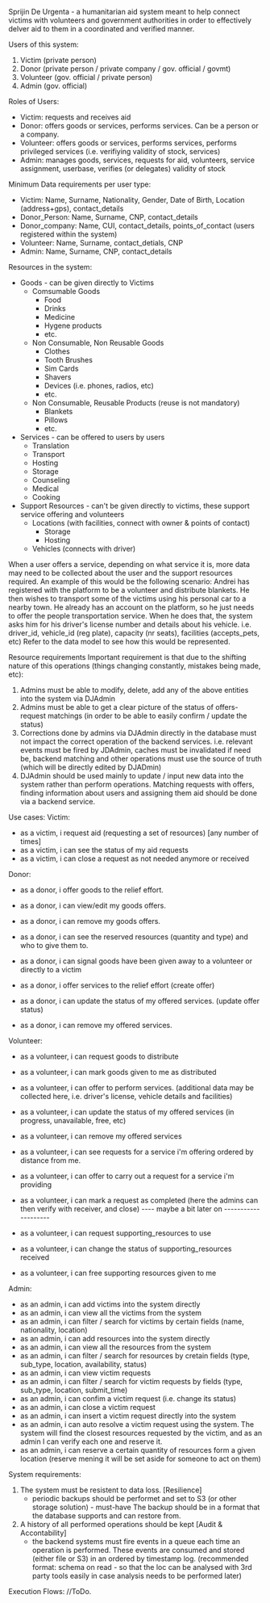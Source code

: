Sprijin De Urgenta - a humanitarian aid system meant to help connect victims with volunteers and government authorities in order to effectively delver aid to them in a coordinated and verified manner.

Users of this system:
1. Victim (private person)
2. Donor (private person / private company / gov. official / govmt)
3. Volunteer (gov. official / private person)
4. Admin (gov. official)

Roles of Users:
* Victim: requests and receives aid
* Donor: offers goods or services, performs services. Can be a person or a company.
* Volunteer: offers goods or services, performs services, performs privileged services (i.e. verifiying validity of stock, services)
* Admin: manages goods, services, requests for aid, volunteers, service assignment, userbase, verifies (or delegates) validity of stock

Minimum Data requirements per user type:
* Victim: Name, Surname, Nationality, Gender, Date of Birth, Location (address+gps), contact_details
* Donor_Person: Name, Surname, CNP, contact_details
* Donor_company: Name, CUI, contact_details, points_of_contact (users registered within the system)
* Volunteer: Name, Surname, contact_detials, CNP
* Admin: Name, Surname, CNP, contact_details

Resources in the system:
* Goods - can be given directly to Victims
  * Comsumable Goods
    * Food
    * Drinks
    * Medicine
    * Hygene products
    * etc.
  * Non Consumable, Non Reusable Goods 
    * Clothes
    * Tooth Brushes
    * Sim Cards
    * Shavers
    * Devices (i.e. phones, radios, etc)
    * etc. 
  * Non Consumable, Reusable Products (reuse is not mandatory)
    * Blankets 
    * Pillows
    * etc.
* Services - can be offered to users by users
    * Translation
    * Transport
    * Hosting
    * Storage
    * Counseling
    * Medical
    * Cooking
* Support Resources - can't be given directly to victims, these support service offering and volunteers
    * Locations (with facilities, connect with owner & points of contact)
        * Storage
        * Hosting
    * Vehicles (connects with driver)
    
When a user offers a service, depending on what service it is, more data may need to be collected about the user and the support resources required.
An example of this would be the following scenario:
Andrei has registered with the platform to be a volunteer and distribute blankets.
He then wishes to transport some of the victims using his personal car to a nearby town. 
He already has an account on the platform, so he just needs to offer the people transportation service.
When he does that, the system asks him for his driver's license number and details about his vehicle.
i.e. driver_id, vehicle_id (reg plate), capacity (nr seats), facilities (accepts_pets, etc)
Refer to the data model to see how this would be represented.


Resource requirements
Important requirement is that due to the shifting nature of this operations (things changing constantly, mistakes being made, etc):
1. Admins must be able to modify, delete, add any of the above entities into the system via DJAdmin
2. Admins must be able to get a clear picture of the status of offers-request matchings (in order to be able to easily confirm / update the status)
3. Corrections done by admins via DJAdmin directly in the database must not impact the correct operation of the backend services.
i.e. relevant events must be fired by JDAdmin, caches must be invalidated if need be, backend matching and other operations must use the source of truth (which will be directly edited by DJADmin)
4. DJAdmin should be used mainly to update / input new data into the system rather than perform operations. Matching requests with offers, finding information about users and assigning them aid should be done via a backend service.

Use cases:
Victim:
- as a victim, i request aid (requesting a set of resources) [any number of times]
- as a victim, i can see the status of my aid requests
- as a victim, i can close a request as not needed anymore or received

Donor:
- as a donor, i offer goods to the relief effort.
- as a donor, i can view/edit my goods offers.
- as a donor, i can remove my goods offers.
- as a donor, i can see the reserved resources (quantity and type) and who to give them to.
- as a donor, i can signal goods have been given away to a volunteer or directly to a victim

- as a donor, i offer services to the relief effort (create offer)
- as a donor, i can update the status of my offered services. (update offer status)
- as a donor, i can remove my offered services.

Volunteer:
- as a volunteer, i can request goods to distribute
- as a volunteer, i can mark goods given to me as distributed

- as a volunteer, i can offer to perform services. (additional data may be collected here, i.e. driver's license, vehicle details and facilities)
- as a volunteer, i can update the status of my offered services (in progress, unavailable, free, etc)
- as a volunteer, i can remove my offered services

- as a volunteer, i can see requests for a service i'm offering ordered by distance from me.
- as a volunteer, i can offer to carry out a request for a service i'm providing
- as a volunteer, i can mark a request as completed (here the admins can then verify with receiver, and close)
  ---- maybe a bit later on --------------------
- as a volunteer, i can request supporting_resources to use
- as a volunteer, i can change the status of supporting_resources received
- as a volunteer, i can free supporting resources given to me

Admin:
- as an admin, i can add victims into the system directly
- as an admin, i can view all the victims from the system
- as an admin, i can filter / search for victims by certain fields (name, nationality, location)
- as an admin, i can add resources into the system directly
- as an admin, i can view all the resources from the system
- as an admin, i can filter / search for resources by cretain fields (type, sub_type, location, availability, status)
- as an admin, i can view victim requests
- as an admin, i can filter / search for victim requests by fields (type, sub_type, location, submit_time)
- as an admin, i can confim a victim request (i.e. change its status)
- as an admin, i can close a victim request
- as an admin, i can insert a victim request directly into the system
- as an admin, i can auto resolve a victim request using the system. The system will find the closest resources requested by the victim, and as an admin I can verify each one and reserve it.
- as an admin, i can reserve a certain quantity of resources form a given location (reserve mening it will be set aside for someone to act on them)

System requirements:
1. The system must be resistent to data loss. [Resilience]
    - periodic backups should be performet and set to S3 (or other storage solution) - must-have
      The backup should be in a format that the database supports and can restore from.
2. A history of all performed operations should be kept [Audit & Accontability]
    - the backend systems must fire events in a queue each time an operation is performed. These events are consumed and stored (either file or S3) in an ordered by timestamp log.
      (recommended format: schema on read - so that the loc can be analysed with 3rd party tools easily in case analysis needs to be performed later)

Execution Flows:
//ToDo.
